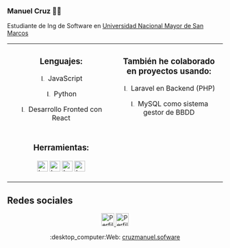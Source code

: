 ### Manuel Cruz 👨‍💻
<p>Estudiante de Ing de Software en <a href="https://unmsm.edu.pe/" target="_blank">Universidad Nacional Mayor de San Marcos</a></p>

              
<table>
  <tbody>
    <tr valign="top" width="100%">
      <td width="50%" align="center" margin="0 auto">
        <h3>Lenguajes:</h3>
        <p display="flex" align-items="center">
          <img src="https://www.vectorlogo.zone/logos/javascript/javascript-icon.svg" alt="Logo Python" height="15" width="15">
          JavaScript
        </p>
        <p display="flex" align-items="center">
          <img src="https://www.vectorlogo.zone/logos/python/python-icon.svg" alt="Logo Python" height="15" width="15">
          Python
        </p>
        <p display="flex" align-items="center">
          <img src="https://www.vectorlogo.zone/logos/reactjs/reactjs-icon.svg" alt="Logo React" height="15" width="15">
          Desarrollo Fronted con React
        </p>
      </td>
      <td width="50%" align="center">
        <h3>También he colaborado en proyectos usando:</h3>
        <p display="flex" align-items="center">
          <img src="https://www.vectorlogo.zone/logos/laravel/laravel-icon.svg" alt="Logo Laravel" height="15" width="15">
          Laravel en Backend (PHP)
        </p>
        <p display="flex" align-items="center">
          <img src="https://www.vectorlogo.zone/logos/mysql/mysql-icon.svg" alt="Logo MySQL" height="15" width="15">
          MySQL como sistema gestor de BBDD
        </p>
      </td>
    </tr>
    <tr valign="top" width="100%">
      <td width="50%" align="center" margin="0 auto">
        <h3>Herramientas:</h3>
        <div display="flex" align-items="center">
          <p><img src="https://www.vectorlogo.zone/logos/getpostman/getpostman-icon.svg" alt="Logo Postman" height="25" width="25">
          <img src="https://www.vectorlogo.zone/logos/figma/figma-icon.svg" alt="Logo Figma" height="25" width="25">
          <img src="https://www.vectorlogo.zone/logos/git-scm/git-scm-icon.svg" alt="Logo Git" height="25" width="25">
          <img src="https://www.vectorlogo.zone/logos/trello/trello-tile.svg" alt="Logo Trello" height="25" width="25"></p>
        </div>
      </td>
    </tr>
  </tbody>
</table>

<h2>Redes sociales</h2>
<p align="center">
  <a href="https://www.instagram.com/codigo.python/">
    <img src="https://www.vectorlogo.zone/logos/instagram/instagram-icon.svg" alt="Perfil instagram /codigo.python" height="30" width="30">
  </a>
  <a href="https://www.linkedin.com/in/cruzmanuelar/">
    <img src="https://www.vectorlogo.zone/logos/linkedin/linkedin-tile.svg" alt="Perfil linkedin /cruzmanuelar" height="30" width="30">
  </a>
</p>
<!-- <h2>Web</h2> -->
<p align="center">
  :desktop_computer:Web: <a href="https://cruzmanuel.software" target="_blank">cruzmanuel.sofware</a>
</p>
